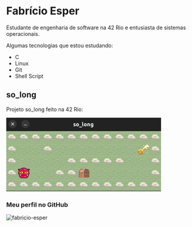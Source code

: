 # Fabrício Esper
Estudante de engenharia de software na 42 Rio e entusiasta de sistemas operacionais.

Algumas tecnologias que estou estudando:

- C
- Linux
- Git
- Shell Script

## so_long

Projeto so_long feito na 42 Rio:

[![Imagem do projeto so_long feito na 42 Rio](./assets/so_long.png)](https://github.com/fabricio-esper/42-so_long)

### Meu perfil no GitHub
![fabricio-esper](https://github.com/fabricio-esper)
